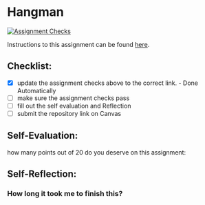 Hangman
=====================
[![Assignment Checks](https://github.com/it3049c-fall22-henderson/hangman-owubca/actions/workflows/classroom.yml/badge.svg)](https://github.com/it3049c-fall22-henderson/hangman-owubca/actions/workflows/classroom.yml)

Instructions to this assignment can be found [here](#).

## Checklist:
- [x] update the assignment checks above to the correct link. - Done Automatically
- [ ] make sure the assignment checks pass
- [ ] fill out the self evaluation and Reflection
- [ ] submit the repository link on Canvas

## Self-Evaluation:

how many points out of 20 do you deserve on this assignment:

## Self-Reflection:

### How long it took me to finish this?
